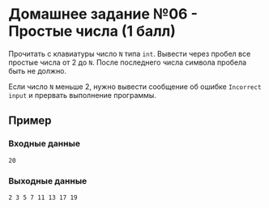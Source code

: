 # Домашнее задание №06 - Простые числа (1 балл)

Прочитать с клавиатуры число `N` типа `int`. Вывести через пробел все простые числа от 2 до `N`.
После последнего числа символа пробела быть не должно.

Если число `N` меньше 2, нужно вывести сообщение об ошибке `Incorrect input` и прервать выполнение
программы.

## Пример

### Входные данные

```
20
```

### Выходные данные

```
2 3 5 7 11 13 17 19

```